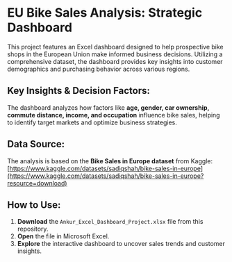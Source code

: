 # EU Bike Sales Analysis: Strategic Dashboard
This project features an Excel dashboard designed to help prospective bike shops in the European Union make informed business decisions. Utilizing a comprehensive dataset, the dashboard provides key insights into customer demographics and purchasing behavior across various regions.

## Key Insights & Decision Factors:
The dashboard analyzes how factors like **age, gender, car ownership, commute distance, income, and occupation** influence bike sales, helping to identify target markets and optimize business strategies.

## Data Source:
The analysis is based on the **Bike Sales in Europe dataset** from Kaggle: [https://www.kaggle.com/datasets/sadiqshah/bike-sales-in-europe](https://www.kaggle.com/datasets/sadiqshah/bike-sales-in-europe?resource=download)

## How to Use:
1.  **Download** the `Ankur_Excel_Dashboard_Project.xlsx` file from this repository.
2.  **Open** the file in Microsoft Excel.
3.  **Explore** the interactive dashboard to uncover sales trends and customer insights.
